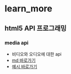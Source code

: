 # learn_more

## html5 API 프로그래밍
### media api
- 비디오와 오디오에 대한 api
- [md 바로가기](./md/a_media.md)
- [예시 바로가기](./html_api/video.html)
